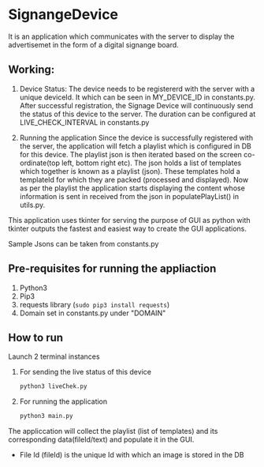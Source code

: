 # SignangeDevice
It is an application which communicates with the server to display the advertisemet in the form of a digital signange board.

## Working:
1. Device Status:
The device needs to be registererd with the server with a unique deviceId. It which can be seen in MY_DEVICE_ID in constants.py. After successful registration, the Signage Device will continuously send the status of this device to the server. The duration can be configured at LIVE_CHECK_INTERVAL in constants.py

2. Running the application 
Since the device is successfully registered with the server, the application will fetch a playlist which is configured in DB for this device. The playlist json is then iterated based on the screen co-ordinate(top left, bottom right etc). The json holds a list of templates which together is known as a playlist (json). These templates hold a templateId for which they are packed (processed and displayed). Now as per the playlist the application starts displaying the content whose information is sent in received from the json in populatePlayList() in utils.py.

This application uses tkinter for serving the purpose of GUI as python with tkinter outputs the fastest and easiest way to create the GUI applications.

Sample Jsons can be taken from constants.py

## Pre-requisites for running the appliaction
1. Python3
2. Pip3
3. requests library (```sudo pip3 install requests```)
4. Domain set in constants.py under "DOMAIN"

## How to run
Launch 2 terminal instances
1. For sending the live status of this device 
    ```bash 
    python3 liveChek.py
    ```

2. For running the application
    ```bash 
    python3 main.py
    ```

The appliccation will collect the playlist (list of templates) and its corresponding data(fileId/text) and populate it in the GUI.
* File Id (fileId) is the unique Id with which an image is stored in the DB
